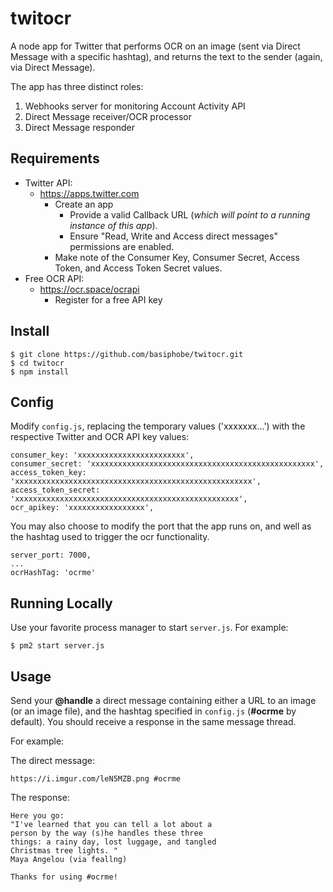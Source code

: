 # twitocr

A node app for Twitter that performs OCR on an image (sent via Direct Message with a specific hashtag), and returns the text to the sender (again, via Direct Message).

The app has three distinct roles:

1. Webhooks server for monitoring Account Activity API
2. Direct Message receiver/OCR processor
3. Direct Message responder

## Requirements

   * Twitter API:
     * https://apps.twitter.com
       * Create an app
         * Provide a valid Callback URL (_which will point to a running instance of this app_).
         * Ensure "Read, Write and Access direct messages" permissions are enabled.
       * Make note of the Consumer Key, Consumer Secret, Access Token, and Access Token Secret values.
   * Free OCR API:
     * https://ocr.space/ocrapi
       * Register for a free API key

## Install

    $ git clone https://github.com/basiphobe/twitocr.git
    $ cd twitocr
    $ npm install

## Config

Modify `config.js`, replacing the temporary values ('xxxxxxx...') with the respective Twitter and OCR API key values:

```
consumer_key: 'xxxxxxxxxxxxxxxxxxxxxxxx',
consumer_secret: 'xxxxxxxxxxxxxxxxxxxxxxxxxxxxxxxxxxxxxxxxxxxxxxxxxx',
access_token_key: 'xxxxxxxxxxxxxxxxxxxxxxxxxxxxxxxxxxxxxxxxxxxxxxxxxxxxx',
access_token_secret: 'xxxxxxxxxxxxxxxxxxxxxxxxxxxxxxxxxxxxxxxxxxxxxxxxxx',
ocr_apikey: 'xxxxxxxxxxxxxxxxx',
```

You may also choose to modify the port that the app runs on, and well as the hashtag used to trigger the ocr functionality.

```
server_port: 7000,
...
ocrHashTag: 'ocrme'
```

## Running Locally

Use your favorite process manager to start `server.js`. For example:

    $ pm2 start server.js
    
## Usage

Send your **@handle** a direct message containing either a URL to an image (or an image file), and the hashtag specified in `config.js` (**#ocrme** by default). You should receive a response in the same message thread.

For example:

The direct message:
```
https://i.imgur.com/leN5MZB.png #ocrme
```

The response:

```
Here you go: 
"I've learned that you can tell a lot about a 
person by the way (s)he handles these three 
things: a rainy day, lost luggage, and tangled 
Christmas tree lights. " 
Maya Angelou (via feallng) 

Thanks for using #ocrme!
```



